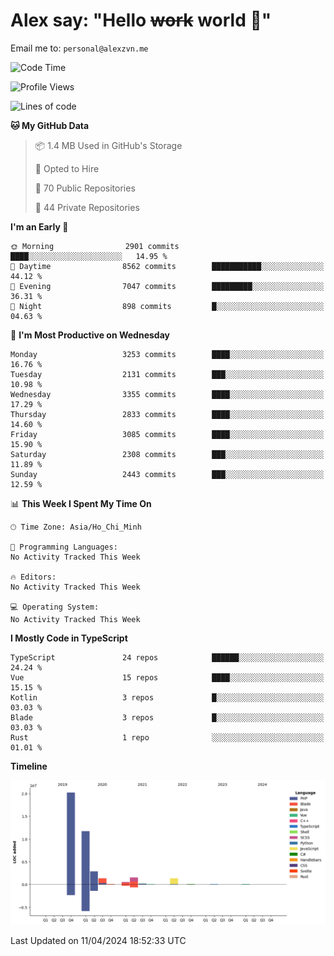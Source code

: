 # Alex say: "Hello ~~work~~ world 🐾"
Email me to: `personal@alexzvn.me`

<!--START_SECTION:waka-->
![Code Time](http://img.shields.io/badge/Code%20Time-1%2C066%20hrs%2055%20mins-blue)

![Profile Views](http://img.shields.io/badge/Profile%20Views-0-blue)

![Lines of code](https://img.shields.io/badge/From%20Hello%20World%20I%27ve%20Written-40.3%20million%20lines%20of%20code-blue)

**🐱 My GitHub Data** 

> 📦 1.4 MB Used in GitHub's Storage 
 > 
> 💼 Opted to Hire
 > 
> 📜 70 Public Repositories 
 > 
> 🔑 44 Private Repositories 
 > 
**I'm an Early 🐤** 

```text
🌞 Morning                2901 commits        ████░░░░░░░░░░░░░░░░░░░░░   14.95 % 
🌆 Daytime                8562 commits        ███████████░░░░░░░░░░░░░░   44.12 % 
🌃 Evening                7047 commits        █████████░░░░░░░░░░░░░░░░   36.31 % 
🌙 Night                  898 commits         █░░░░░░░░░░░░░░░░░░░░░░░░   04.63 % 
```
📅 **I'm Most Productive on Wednesday** 

```text
Monday                   3253 commits        ████░░░░░░░░░░░░░░░░░░░░░   16.76 % 
Tuesday                  2131 commits        ███░░░░░░░░░░░░░░░░░░░░░░   10.98 % 
Wednesday                3355 commits        ████░░░░░░░░░░░░░░░░░░░░░   17.29 % 
Thursday                 2833 commits        ████░░░░░░░░░░░░░░░░░░░░░   14.60 % 
Friday                   3085 commits        ████░░░░░░░░░░░░░░░░░░░░░   15.90 % 
Saturday                 2308 commits        ███░░░░░░░░░░░░░░░░░░░░░░   11.89 % 
Sunday                   2443 commits        ███░░░░░░░░░░░░░░░░░░░░░░   12.59 % 
```


📊 **This Week I Spent My Time On** 

```text
🕑︎ Time Zone: Asia/Ho_Chi_Minh

💬 Programming Languages: 
No Activity Tracked This Week

🔥 Editors: 
No Activity Tracked This Week

💻 Operating System: 
No Activity Tracked This Week
```

**I Mostly Code in TypeScript** 

```text
TypeScript               24 repos            ██████░░░░░░░░░░░░░░░░░░░   24.24 % 
Vue                      15 repos            ████░░░░░░░░░░░░░░░░░░░░░   15.15 % 
Kotlin                   3 repos             █░░░░░░░░░░░░░░░░░░░░░░░░   03.03 % 
Blade                    3 repos             █░░░░░░░░░░░░░░░░░░░░░░░░   03.03 % 
Rust                     1 repo              ░░░░░░░░░░░░░░░░░░░░░░░░░   01.01 % 
```



**Timeline**

![Lines of Code chart](https://raw.githubusercontent.com/alexzvn/alexzvn/main/assets/bar_graph.png)


 Last Updated on 11/04/2024 18:52:33 UTC
<!--END_SECTION:waka-->

